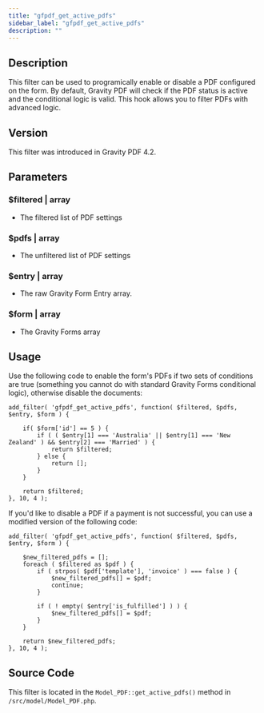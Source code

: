 ```yaml
---
title: "gfpdf_get_active_pdfs"
sidebar_label: "gfpdf_get_active_pdfs"
description: ""
---
```




## Description 

This filter can be used to programically enable or disable a PDF configured on the form. By default, Gravity PDF will check if the PDF status is active and the conditional logic is valid. This hook allows you to filter PDFs with advanced logic. 

## Version 

This filter was introduced in Gravity PDF 4.2.

## Parameters 

### $filtered | array
*  The filtered list of PDF settings

### $pdfs | array
*  The unfiltered list of PDF settings

### $entry | array
*  The raw Gravity Form Entry array.

### $form | array
*  The Gravity Forms array

## Usage 

Use the following code to enable the form's PDFs if two sets of conditions are true (something you cannot do with standard Gravity Forms conditional logic), otherwise disable the documents:

```.language-php
add_filter( 'gfpdf_get_active_pdfs', function( $filtered, $pdfs, $entry, $form ) {

	if( $form['id'] == 5 ) {
		if ( ( $entry[1] === 'Australia' || $entry[1] === 'New Zealand' ) && $entry[2] === 'Married' ) {
			return $filtered;
		} else {
			return [];
		}
	}

	return $filtered;
}, 10, 4 );
```

If you'd like to disable a PDF if a payment is not successful, you can use a modified version of the following code:

```.language-php
add_filter( 'gfpdf_get_active_pdfs', function( $filtered, $pdfs, $entry, $form ) {

	$new_filtered_pdfs = [];
	foreach ( $filtered as $pdf ) {
		if ( strpos( $pdf['template'], 'invoice' ) === false ) {
			$new_filtered_pdfs[] = $pdf;
			continue;
		}

		if ( ! empty( $entry['is_fulfilled'] ) ) {
			$new_filtered_pdfs[] = $pdf;
		}
	}

	return $new_filtered_pdfs;
}, 10, 4 );
```

## Source Code 

This filter is located in the `Model_PDF::get_active_pdfs()` method in `/src/model/Model_PDF.php`.